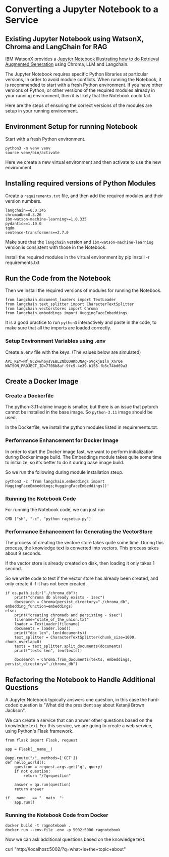 # Converting a Jupyter Notebook to a Service
## Existing Jupyter Notebook using WatsonX, Chroma and LangChain for RAG
IBM WatsonX provides a [Jupyter Notebook illustrating how to do Retrieval Augmented Generation](./Use%20watsonx,%20Chroma,%20and%20LangChain%20to%20answer%20quest.ipynb) using Chroma, LLM and Langchain.

The Jupyter Notebook requires specific Python libraries at particular versions, in order to avoid module conflicts. When running the Notebook, it is recommended to start with a fresh Python environment. If you have other versions of Python, or other versions of the required modules already in your running environment, then it is likely that the Notebook could fail.

Here are the steps of ensuring the correct versions of the modules are setup in your running environment.

## Environment Setup for running Notebook
Start with a fresh Python environment.

    python3 -m venv venv
    source venv/bin/activate

Here we create a new virtual environment and then activate to use the new environment.

## Installing required versions of Python Modules
Create a `requirements.txt` file, and then add the required modules and their version numbers.

    langchain==0.0.345
    chromadb==0.3.26
    ibm-watson-machine-learning>=1.0.335
    pydantic==1.10.0
    tqdm
    sentence-transformers==2.7.0

Make sure that the `langchain` version and `ibm-watson-machine-learning` version is consistent with those in the Notebook.

Install the required modules in the virtual environment by
    pip install -r requirements.txt

## Run the Code from the Notebook
Then we install the required versions of modules for running the Notebook.

    from langchain.document_loaders import TextLoader
    from langchain.text_splitter import CharacterTextSplitter
    from langchain.vectorstores import Chroma
    from langchain.embeddings import HuggingFaceEmbeddings

It is a good practice to run `python3` interactively and paste in the code, to make sure that all the imports are loaded correctly.

### Setup Environment Variables using .env

Create a .env file with the keys. (The values below are simulated)

    API_KEY=Nf_8CZvwhoysVEBL2NbQDHKbUNAg-SVgkjWIln_XnrQe
    WATSON_PROJECT_ID=7708b8af-9fc9-4e39-b158-fb5c74bd69a3

## Create a Docker Image
### Create a Dockerfile

The python-3.11-alpine image is smaller, but there is an issue that pytorch cannot be installed in the base image. So `python-3.11` image should be used.

In the Dockerfile, we install the python modules listed in requirements.txt.

### Performance Enhancement for Docker Image
In order to start the Docker image fast, we want to perform initialization during Docker image build. The Embeddings module takes quite some time to initialize, so it's better to do it during base image build.

So we run the following during module installation steup.

    python3 -c 'from langchain.embeddings import HuggingFaceEmbeddings;HuggingFaceEmbeddings()'

### Running the Notebook Code

For running the Notebook code, we can just run

    CMD ["sh", "-c", "python ragsetup.py"]

### Performance Enhancement for Generating the VectorStore

The process of creating the vectore store takes quite some time. During this process, the knowledge text is converted into vectors. This process takes about 9 seconds.

If the vector store is already created on disk, then loading it only takes 1 second.

So we write code to test if the vector store has already been created, and only create it if it has not been created.

    if os.path.isdir("./chroma_db"):
        print("chroma db already exists - 1sec")
        docsearch = Chroma(persist_directory="./chroma_db", embedding_function=embeddings)
    else:
        print("creating chromadb and persisting - 9sec")
        filename="state_of_the_union.txt"
        loader = TextLoader(filename)
        documents = loader.load()
        print("doc len", len(documents))
        text_splitter = CharacterTextSplitter(chunk_size=1000, chunk_overlap=0)
        texts = text_splitter.split_documents(documents)
        print("texts len", len(texts))
        
        docsearch = Chroma.from_documents(texts, embeddings, persist_directory="./chroma_db")

## Refactoring the Notebook to Handle Additional Questions

A Jupyter Notebook typically answers one question, in this case the hard-coded question is "What did the president say about Ketanji Brown Jackson".

We can create a service that can answer other questions based on the knowledge text. For this service, we are going to create a web service, using Python's Flask framework.

    from flask import Flask, request

    app = Flask(__name__)

    @app.route("/", methods=['GET'])
    def hello_world():
        question = request.args.get('q', query)
        if not question:
            return "/?q=question"

        answer = qa.run(question)
        return answer

    if __name__ == "__main__":
        app.run()

### Running the Notebook Code from Docker

    docker build -t ragnotebook .
    docker run --env-file .env -p 5002:5000 ragnotebook

Now we can ask additional questions based on the knowledge text.

curl "http://localhost:5002/?q=what+is+the+topic+about"



